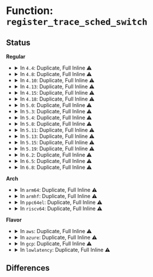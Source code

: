 # Function: <code>register_trace_sched_switch</code>

## Status
<b>Regular</b>
<ul>
<li>
<details>
<summary>In <code>4.4</code>: Duplicate, Full Inline ⚠️</summary>

**Collision:** Static Duplication

**Inline:** Full

**Transformation:** False

**Instances:**

```
In kernel/trace/ftrace.c (ffffffff81145da6)
Location: include/trace/events/sched.h:124
Inline: True
Inline callers:
  - kernel/trace/ftrace.c:register_ftrace_graph
```
```
In kernel/trace/trace_sched_switch.c (ffffffff811566a3)
Location: include/trace/events/sched.h:124
Inline: True
Inline callers:
  - kernel/trace/trace_sched_switch.c:tracing_start_cmdline_record
```
```
In kernel/trace/trace_sched_wakeup.c (ffffffff81157b09)
Location: include/trace/events/sched.h:124
Inline: True
Inline callers:
  - kernel/trace/trace_sched_wakeup.c:__wakeup_tracer_init
```
</details>
</li>
<li>
<details>
<summary>In <code>4.8</code>: Duplicate, Full Inline ⚠️</summary>

**Collision:** Static Duplication

**Inline:** Full

**Transformation:** False

**Instances:**

```
In kernel/trace/ftrace.c (ffffffff8114e600)
Location: include/trace/events/sched.h:124
Inline: True
Inline callers:
  - kernel/trace/ftrace.c:register_ftrace_graph
  - kernel/trace/ftrace.c:ftrace_pid_write
```
```
In kernel/trace/trace_sched_switch.c (ffffffff81160f13)
Location: include/trace/events/sched.h:124
Inline: True
Inline callers:
  - kernel/trace/trace_sched_switch.c:tracing_start_cmdline_record
```
```
In kernel/trace/trace_sched_wakeup.c (ffffffff81162389)
Location: include/trace/events/sched.h:124
Inline: True
Inline callers:
  - kernel/trace/trace_sched_wakeup.c:__wakeup_tracer_init
```
</details>
</li>
<li>
<details>
<summary>In <code>4.10</code>: Duplicate, Full Inline ⚠️</summary>

**Collision:** Static Duplication

**Inline:** Full

**Transformation:** False

**Instances:**

```
In kernel/trace/ftrace.c (ffffffff81158542)
Location: include/trace/events/sched.h:124
Inline: True
Inline callers:
  - kernel/trace/ftrace.c:register_ftrace_graph
  - kernel/trace/ftrace.c:ftrace_pid_write
```
```
In kernel/trace/trace_sched_switch.c (ffffffff8116b973)
Location: include/trace/events/sched.h:124
Inline: True
Inline callers:
  - kernel/trace/trace_sched_switch.c:tracing_start_cmdline_record
```
```
In kernel/trace/trace_sched_wakeup.c (ffffffff8116cee9)
Location: include/trace/events/sched.h:124
Inline: True
Inline callers:
  - kernel/trace/trace_sched_wakeup.c:__wakeup_tracer_init
```
</details>
</li>
<li>
<details>
<summary>In <code>4.13</code>: Duplicate, Full Inline ⚠️</summary>

**Collision:** Static Duplication

**Inline:** Full

**Transformation:** False

**Instances:**

```
In kernel/trace/ftrace.c (ffffffff8115b96f)
Location: include/trace/events/sched.h:124
Inline: True
Inline callers:
  - kernel/trace/ftrace.c:register_ftrace_graph
  - kernel/trace/ftrace.c:ftrace_pid_write
```
```
In kernel/trace/trace_sched_switch.c (ffffffff8116e9e3)
Location: include/trace/events/sched.h:124
Inline: True
Inline callers:
  - kernel/trace/trace_sched_switch.c:tracing_start_sched_switch
```
```
In kernel/trace/trace_sched_wakeup.c (ffffffff81170009)
Location: include/trace/events/sched.h:124
Inline: True
Inline callers:
  - kernel/trace/trace_sched_wakeup.c:__wakeup_tracer_init
```
</details>
</li>
<li>
<details>
<summary>In <code>4.15</code>: Duplicate, Full Inline ⚠️</summary>

**Collision:** Static Duplication

**Inline:** Full

**Transformation:** False

**Instances:**

```
In kernel/trace/ftrace.c (ffffffff81168a3f)
Location: include/trace/events/sched.h:128
Inline: True
Inline callers:
  - kernel/trace/ftrace.c:register_ftrace_graph
  - kernel/trace/ftrace.c:ftrace_pid_write
```
```
In kernel/trace/trace_sched_switch.c (ffffffff8117bad3)
Location: include/trace/events/sched.h:128
Inline: True
Inline callers:
  - kernel/trace/trace_sched_switch.c:tracing_start_sched_switch
```
```
In kernel/trace/trace_sched_wakeup.c (ffffffff8117d189)
Location: include/trace/events/sched.h:128
Inline: True
Inline callers:
  - kernel/trace/trace_sched_wakeup.c:__wakeup_tracer_init
```
</details>
</li>
<li>
<details>
<summary>In <code>4.18</code>: Duplicate, Full Inline ⚠️</summary>

**Collision:** Static Duplication

**Inline:** Full

**Transformation:** False

**Instances:**

```
In kernel/trace/ftrace.c (ffffffff81177739)
Location: include/trace/events/sched.h:128
Inline: True
Inline callers:
  - kernel/trace/ftrace.c:register_ftrace_graph
  - kernel/trace/ftrace.c:ftrace_pid_write
```
```
In kernel/trace/trace_sched_switch.c (ffffffff8118abf1)
Location: include/trace/events/sched.h:128
Inline: True
Inline callers:
  - kernel/trace/trace_sched_switch.c:tracing_start_sched_switch
```
```
In kernel/trace/trace_sched_wakeup.c (ffffffff8118c4ad)
Location: include/trace/events/sched.h:128
Inline: True
Inline callers:
  - kernel/trace/trace_sched_wakeup.c:__wakeup_tracer_init
```
</details>
</li>
<li>
<details>
<summary>In <code>5.0</code>: Duplicate, Full Inline ⚠️</summary>

**Collision:** Static Duplication

**Inline:** Full

**Transformation:** False

**Instances:**

```
In kernel/trace/ftrace.c (ffffffff81184cd3)
Location: include/trace/events/sched.h:138
Inline: True
Inline callers:
  - kernel/trace/ftrace.c:ftrace_pid_write
```
```
In kernel/trace/trace_sched_switch.c (ffffffff81198551)
Location: include/trace/events/sched.h:138
Inline: True
Inline callers:
  - kernel/trace/trace_sched_switch.c:tracing_start_sched_switch
```
```
In kernel/trace/trace_sched_wakeup.c (ffffffff81199bfd)
Location: include/trace/events/sched.h:138
Inline: True
Inline callers:
  - kernel/trace/trace_sched_wakeup.c:__wakeup_tracer_init
```
```
In kernel/trace/fgraph.c (ffffffff811a0aaa)
Location: include/trace/events/sched.h:138
Inline: True
Inline callers:
  - kernel/trace/fgraph.c:register_ftrace_graph
```
</details>
</li>
<li>
<details>
<summary>In <code>5.3</code>: Duplicate, Full Inline ⚠️</summary>

**Collision:** Static Duplication

**Inline:** Full

**Transformation:** False

**Instances:**

```
In kernel/trace/ftrace.c (ffffffff81191ac7)
Location: include/trace/events/sched.h:138
Inline: True
Inline callers:
  - kernel/trace/ftrace.c:ftrace_pid_write
```
```
In kernel/trace/trace_sched_switch.c (ffffffff811a60ca)
Location: include/trace/events/sched.h:138
Inline: True
Inline callers:
  - kernel/trace/trace_sched_switch.c:tracing_start_sched_switch
```
```
In kernel/trace/trace_sched_wakeup.c (ffffffff811a783f)
Location: include/trace/events/sched.h:138
Inline: True
Inline callers:
  - kernel/trace/trace_sched_wakeup.c:__wakeup_tracer_init
```
```
In kernel/trace/fgraph.c (ffffffff811ae818)
Location: include/trace/events/sched.h:138
Inline: True
Inline callers:
  - kernel/trace/fgraph.c:start_graph_tracing
```
</details>
</li>
<li>
<details>
<summary>In <code>5.4</code>: Duplicate, Full Inline ⚠️</summary>

**Collision:** Static Duplication

**Inline:** Full

**Transformation:** False

**Instances:**

```
In kernel/trace/ftrace.c (ffffffff8119daf7)
Location: include/trace/events/sched.h:138
Inline: True
Inline callers:
  - kernel/trace/ftrace.c:ftrace_pid_write
```
```
In kernel/trace/trace_sched_switch.c (ffffffff811b18e7)
Location: include/trace/events/sched.h:138
Inline: True
Inline callers:
  - kernel/trace/trace_sched_switch.c:tracing_start_sched_switch
```
```
In kernel/trace/trace_sched_wakeup.c (ffffffff811b302f)
Location: include/trace/events/sched.h:138
Inline: True
Inline callers:
  - kernel/trace/trace_sched_wakeup.c:__wakeup_tracer_init
```
```
In kernel/trace/fgraph.c (ffffffff811b9f98)
Location: include/trace/events/sched.h:138
Inline: True
Inline callers:
  - kernel/trace/fgraph.c:start_graph_tracing
```
</details>
</li>
<li>
<details>
<summary>In <code>5.8</code>: Duplicate, Full Inline ⚠️</summary>

**Collision:** Static Duplication

**Inline:** Full

**Transformation:** False

**Instances:**

```
In kernel/trace/ftrace.c (ffffffff811b4113)
Location: include/trace/events/sched.h:138
Inline: True
```
```
In kernel/trace/trace_sched_switch.c (ffffffff811c9b7e)
Location: include/trace/events/sched.h:138
Inline: True
```
```
In kernel/trace/trace_sched_wakeup.c (ffffffff811cb4a3)
Location: include/trace/events/sched.h:138
Inline: True
Inline callers:
  - kernel/trace/trace_sched_wakeup.c:start_wakeup_tracer
```
```
In kernel/trace/fgraph.c (ffffffff811d2e16)
Location: include/trace/events/sched.h:138
Inline: True
Inline callers:
  - kernel/trace/fgraph.c:start_graph_tracing
```
</details>
</li>
<li>
<details>
<summary>In <code>5.11</code>: Duplicate, Full Inline ⚠️</summary>

**Collision:** Static Duplication

**Inline:** Full

**Transformation:** False

**Instances:**

```
In kernel/trace/ftrace.c (ffffffff811b1de3)
Location: include/trace/events/sched.h:222
Inline: True
```
```
In kernel/trace/trace_sched_switch.c (ffffffff811c723e)
Location: include/trace/events/sched.h:222
Inline: True
```
```
In kernel/trace/trace_sched_wakeup.c (ffffffff811c8b83)
Location: include/trace/events/sched.h:222
Inline: True
Inline callers:
  - kernel/trace/trace_sched_wakeup.c:start_wakeup_tracer
```
```
In kernel/trace/fgraph.c (ffffffff811cff76)
Location: include/trace/events/sched.h:222
Inline: True
Inline callers:
  - kernel/trace/fgraph.c:start_graph_tracing
```
</details>
</li>
<li>
<details>
<summary>In <code>5.13</code>: Duplicate, Full Inline ⚠️</summary>

**Collision:** Static Duplication

**Inline:** Full

**Transformation:** False

**Instances:**

```
In kernel/trace/ftrace.c (ffffffff811b28f1)
Location: include/trace/events/sched.h:222
Inline: True
```
```
In kernel/trace/trace_sched_switch.c (ffffffff811c83a2)
Location: include/trace/events/sched.h:222
Inline: True
Inline callers:
  - kernel/trace/trace_sched_switch.c:tracing_start_sched_switch
```
```
In kernel/trace/trace_sched_wakeup.c (ffffffff811ca20f)
Location: include/trace/events/sched.h:222
Inline: True
Inline callers:
  - kernel/trace/trace_sched_wakeup.c:__wakeup_tracer_init
```
```
In kernel/trace/fgraph.c (ffffffff811d120f)
Location: include/trace/events/sched.h:222
Inline: True
Inline callers:
  - kernel/trace/fgraph.c:start_graph_tracing
```
</details>
</li>
<li>
<details>
<summary>In <code>5.15</code>: Duplicate, Full Inline ⚠️</summary>

**Collision:** Static Duplication

**Inline:** Full

**Transformation:** False

**Instances:**

```
In kernel/trace/ftrace.c (ffffffff811dc821)
Location: include/trace/events/sched.h:220
Inline: True
```
```
In kernel/trace/trace_sched_switch.c (ffffffff811f3d72)
Location: include/trace/events/sched.h:220
Inline: True
Inline callers:
  - kernel/trace/trace_sched_switch.c:tracing_start_sched_switch
```
```
In kernel/trace/trace_sched_wakeup.c (ffffffff811f5b6f)
Location: include/trace/events/sched.h:220
Inline: True
Inline callers:
  - kernel/trace/trace_sched_wakeup.c:__wakeup_tracer_init
```
```
In kernel/trace/fgraph.c (ffffffff811fdf0f)
Location: include/trace/events/sched.h:220
Inline: True
Inline callers:
  - kernel/trace/fgraph.c:start_graph_tracing
```
</details>
</li>
<li>
<details>
<summary>In <code>5.19</code>: Duplicate, Full Inline ⚠️</summary>

**Collision:** Static Duplication

**Inline:** Full

**Transformation:** False

**Instances:**

```
In kernel/trace/ftrace.c (ffffffff81212d53)
Location: include/trace/events/sched.h:222
Inline: True
```
```
In kernel/trace/trace_sched_switch.c (ffffffff8122d526)
Location: include/trace/events/sched.h:222
Inline: True
Inline callers:
  - kernel/trace/trace_sched_switch.c:tracing_start_sched_switch
```
```
In kernel/trace/trace_sched_wakeup.c (ffffffff8122f11d)
Location: include/trace/events/sched.h:222
Inline: True
Inline callers:
  - kernel/trace/trace_sched_wakeup.c:__wakeup_tracer_init
```
```
In kernel/trace/fgraph.c (ffffffff812388c9)
Location: include/trace/events/sched.h:222
Inline: True
Inline callers:
  - kernel/trace/fgraph.c:start_graph_tracing
```
</details>
</li>
<li>
<details>
<summary>In <code>6.2</code>: Duplicate, Full Inline ⚠️</summary>

**Collision:** Static Duplication

**Inline:** Full

**Transformation:** False

**Instances:**

```
In kernel/trace/ftrace.c (ffffffff8125c463)
Location: include/trace/events/sched.h:222
Inline: True
```
```
In kernel/trace/trace_sched_switch.c (ffffffff8127922a)
Location: include/trace/events/sched.h:222
Inline: True
Inline callers:
  - kernel/trace/trace_sched_switch.c:tracing_start_sched_switch
```
```
In kernel/trace/trace_sched_wakeup.c (ffffffff8127b179)
Location: include/trace/events/sched.h:222
Inline: True
Inline callers:
  - kernel/trace/trace_sched_wakeup.c:__wakeup_tracer_init
```
```
In kernel/trace/fgraph.c (ffffffff81285769)
Location: include/trace/events/sched.h:222
Inline: True
Inline callers:
  - kernel/trace/fgraph.c:start_graph_tracing
```
```
In kernel/trace/rv/monitors/wwnr/wwnr.c (ffffffff812bcf17)
Location: include/trace/events/sched.h:222
Inline: True
```
</details>
</li>
<li>
<details>
<summary>In <code>6.5</code>: Duplicate, Full Inline ⚠️</summary>

**Collision:** Static Duplication

**Inline:** Full

**Transformation:** False

**Instances:**

```
In kernel/trace/ftrace.c (ffffffff81273398)
Location: include/trace/events/sched.h:222
Inline: True
```
```
In kernel/trace/trace_sched_switch.c (ffffffff81290c6a)
Location: include/trace/events/sched.h:222
Inline: True
Inline callers:
  - kernel/trace/trace_sched_switch.c:tracing_start_sched_switch
```
```
In kernel/trace/trace_sched_wakeup.c (ffffffff81292c99)
Location: include/trace/events/sched.h:222
Inline: True
Inline callers:
  - kernel/trace/trace_sched_wakeup.c:__wakeup_tracer_init
```
```
In kernel/trace/trace_osnoise.c (ffffffff8129931f)
Location: include/trace/events/sched.h:222
Inline: True
Inline callers:
  - kernel/trace/trace_osnoise.c:osnoise_hook_events
```
```
In kernel/trace/fgraph.c (ffffffff812a2429)
Location: include/trace/events/sched.h:222
Inline: True
Inline callers:
  - kernel/trace/fgraph.c:start_graph_tracing
```
```
In kernel/trace/rv/monitors/wwnr/wwnr.c (ffffffff812e3ae7)
Location: include/trace/events/sched.h:222
Inline: True
```
</details>
</li>
<li>
<details>
<summary>In <code>6.8</code>: Duplicate, Full Inline ⚠️</summary>

**Collision:** Static Duplication

**Inline:** Full

**Transformation:** False

**Instances:**

```
In kernel/trace/ftrace.c (ffffffff8128d928)
Location: include/trace/events/sched.h:222
Inline: True
```
```
In kernel/trace/trace_sched_switch.c (ffffffff812ac27a)
Location: include/trace/events/sched.h:222
Inline: True
Inline callers:
  - kernel/trace/trace_sched_switch.c:tracing_start_sched_switch
```
```
In kernel/trace/trace_sched_wakeup.c (ffffffff812ae7c9)
Location: include/trace/events/sched.h:222
Inline: True
Inline callers:
  - kernel/trace/trace_sched_wakeup.c:__wakeup_tracer_init
```
```
In kernel/trace/trace_osnoise.c (ffffffff812b499f)
Location: include/trace/events/sched.h:222
Inline: True
Inline callers:
  - kernel/trace/trace_osnoise.c:osnoise_hook_events
```
```
In kernel/trace/fgraph.c (ffffffff812bdbf7)
Location: include/trace/events/sched.h:222
Inline: True
Inline callers:
  - kernel/trace/fgraph.c:start_graph_tracing
```
```
In kernel/trace/rv/monitors/wwnr/wwnr.c (ffffffff81301b67)
Location: include/trace/events/sched.h:222
Inline: True
```
</details>
</li>
</ul>
<b>Arch</b>
<ul>
<li>
<details>
<summary>In <code>arm64</code>: Duplicate, Full Inline ⚠️</summary>

**Collision:** Static Duplication

**Inline:** Full

**Transformation:** False

**Instances:**

```
In kernel/trace/ftrace.c (ffff8000102169e0)
Location: include/trace/events/sched.h:138
Inline: True
Inline callers:
  - kernel/trace/ftrace.c:ftrace_pid_write
```
```
In kernel/trace/trace_sched_switch.c (ffff80001022f674)
Location: include/trace/events/sched.h:138
Inline: True
Inline callers:
  - kernel/trace/trace_sched_switch.c:tracing_start_sched_switch
```
```
In kernel/trace/trace_sched_wakeup.c (ffff800010230d5c)
Location: include/trace/events/sched.h:138
Inline: True
Inline callers:
  - kernel/trace/trace_sched_wakeup.c:__wakeup_tracer_init
```
```
In kernel/trace/fgraph.c (ffff8000102387b4)
Location: include/trace/events/sched.h:138
Inline: True
Inline callers:
  - kernel/trace/fgraph.c:start_graph_tracing
```
</details>
</li>
<li>
<details>
<summary>In <code>armhf</code>: Duplicate, Full Inline ⚠️</summary>

**Collision:** Static Duplication

**Inline:** Full

**Transformation:** False

**Instances:**

```
In kernel/trace/ftrace.c (c0455754)
Location: include/trace/events/sched.h:138
Inline: True
Inline callers:
  - kernel/trace/ftrace.c:ftrace_pid_write
```
```
In kernel/trace/trace_sched_switch.c (c046b338)
Location: include/trace/events/sched.h:138
Inline: True
Inline callers:
  - kernel/trace/trace_sched_switch.c:tracing_start_sched_switch
```
```
In kernel/trace/trace_sched_wakeup.c (c046cd6c)
Location: include/trace/events/sched.h:138
Inline: True
Inline callers:
  - kernel/trace/trace_sched_wakeup.c:__wakeup_tracer_init
```
```
In kernel/trace/fgraph.c (c04742ac)
Location: include/trace/events/sched.h:138
Inline: True
Inline callers:
  - kernel/trace/fgraph.c:start_graph_tracing
```
</details>
</li>
<li>
<details>
<summary>In <code>ppc64el</code>: Duplicate, Full Inline ⚠️</summary>

**Collision:** Static Duplication

**Inline:** Full

**Transformation:** False

**Instances:**

```
In kernel/trace/ftrace.c (c000000000298abc)
Location: include/trace/events/sched.h:138
Inline: True
Inline callers:
  - kernel/trace/ftrace.c:ftrace_pid_write
```
```
In kernel/trace/trace_sched_switch.c (c0000000002b9028)
Location: include/trace/events/sched.h:138
Inline: True
Inline callers:
  - kernel/trace/trace_sched_switch.c:tracing_start_sched_switch
```
```
In kernel/trace/trace_sched_wakeup.c (c0000000002bb63c)
Location: include/trace/events/sched.h:138
Inline: True
Inline callers:
  - kernel/trace/trace_sched_wakeup.c:__wakeup_tracer_init
```
```
In kernel/trace/fgraph.c (c0000000002c4c00)
Location: include/trace/events/sched.h:138
Inline: True
Inline callers:
  - kernel/trace/fgraph.c:start_graph_tracing
```
</details>
</li>
<li>
<details>
<summary>In <code>riscv64</code>: Duplicate, Full Inline ⚠️</summary>

**Collision:** Static Duplication

**Inline:** Full

**Transformation:** False

**Instances:**

```
In kernel/trace/ftrace.c (ffffffe0001764a6)
Location: include/trace/events/sched.h:138
Inline: True
Inline callers:
  - kernel/trace/ftrace.c:ftrace_pid_write
```
```
In kernel/trace/trace_sched_switch.c (ffffffe0001876c0)
Location: include/trace/events/sched.h:138
Inline: True
Inline callers:
  - kernel/trace/trace_sched_switch.c:tracing_start_sched_switch
```
```
In kernel/trace/trace_sched_wakeup.c (ffffffe000188af0)
Location: include/trace/events/sched.h:138
Inline: True
Inline callers:
  - kernel/trace/trace_sched_wakeup.c:__wakeup_tracer_init
```
```
In kernel/trace/fgraph.c (ffffffe00018f706)
Location: include/trace/events/sched.h:138
Inline: True
Inline callers:
  - kernel/trace/fgraph.c:register_ftrace_graph
```
</details>
</li>
</ul>
<b>Flavor</b>
<ul>
<li>
<details>
<summary>In <code>aws</code>: Duplicate, Full Inline ⚠️</summary>

**Collision:** Static Duplication

**Inline:** Full

**Transformation:** False

**Instances:**

```
In kernel/trace/ftrace.c (ffffffff81196117)
Location: include/trace/events/sched.h:138
Inline: True
Inline callers:
  - kernel/trace/ftrace.c:ftrace_pid_write
```
```
In kernel/trace/trace_sched_switch.c (ffffffff811a9f07)
Location: include/trace/events/sched.h:138
Inline: True
Inline callers:
  - kernel/trace/trace_sched_switch.c:tracing_start_sched_switch
```
```
In kernel/trace/trace_sched_wakeup.c (ffffffff811ab64f)
Location: include/trace/events/sched.h:138
Inline: True
Inline callers:
  - kernel/trace/trace_sched_wakeup.c:__wakeup_tracer_init
```
```
In kernel/trace/fgraph.c (ffffffff811b25b8)
Location: include/trace/events/sched.h:138
Inline: True
Inline callers:
  - kernel/trace/fgraph.c:start_graph_tracing
```
</details>
</li>
<li>
<details>
<summary>In <code>azure</code>: Duplicate, Full Inline ⚠️</summary>

**Collision:** Static Duplication

**Inline:** Full

**Transformation:** False

**Instances:**

```
In kernel/trace/ftrace.c (ffffffff81189227)
Location: include/trace/events/sched.h:138
Inline: True
Inline callers:
  - kernel/trace/ftrace.c:ftrace_pid_write
```
```
In kernel/trace/trace_sched_switch.c (ffffffff8119ce87)
Location: include/trace/events/sched.h:138
Inline: True
Inline callers:
  - kernel/trace/trace_sched_switch.c:tracing_start_sched_switch
```
```
In kernel/trace/trace_sched_wakeup.c (ffffffff8119e1ff)
Location: include/trace/events/sched.h:138
Inline: True
Inline callers:
  - kernel/trace/trace_sched_wakeup.c:__wakeup_tracer_init
```
```
In kernel/trace/fgraph.c (ffffffff811a53c8)
Location: include/trace/events/sched.h:138
Inline: True
Inline callers:
  - kernel/trace/fgraph.c:start_graph_tracing
```
</details>
</li>
<li>
<details>
<summary>In <code>gcp</code>: Duplicate, Full Inline ⚠️</summary>

**Collision:** Static Duplication

**Inline:** Full

**Transformation:** False

**Instances:**

```
In kernel/trace/ftrace.c (ffffffff81193ee7)
Location: include/trace/events/sched.h:138
Inline: True
Inline callers:
  - kernel/trace/ftrace.c:ftrace_pid_write
```
```
In kernel/trace/trace_sched_switch.c (ffffffff811a7cd7)
Location: include/trace/events/sched.h:138
Inline: True
Inline callers:
  - kernel/trace/trace_sched_switch.c:tracing_start_sched_switch
```
```
In kernel/trace/trace_sched_wakeup.c (ffffffff811a941f)
Location: include/trace/events/sched.h:138
Inline: True
Inline callers:
  - kernel/trace/trace_sched_wakeup.c:__wakeup_tracer_init
```
```
In kernel/trace/fgraph.c (ffffffff811b0388)
Location: include/trace/events/sched.h:138
Inline: True
Inline callers:
  - kernel/trace/fgraph.c:start_graph_tracing
```
</details>
</li>
<li>
<details>
<summary>In <code>lowlatency</code>: Duplicate, Full Inline ⚠️</summary>

**Collision:** Static Duplication

**Inline:** Full

**Transformation:** False

**Instances:**

```
In kernel/trace/ftrace.c (ffffffff811a1ab7)
Location: include/trace/events/sched.h:138
Inline: True
Inline callers:
  - kernel/trace/ftrace.c:ftrace_pid_write
```
```
In kernel/trace/trace_sched_switch.c (ffffffff811b5a77)
Location: include/trace/events/sched.h:138
Inline: True
Inline callers:
  - kernel/trace/trace_sched_switch.c:tracing_start_sched_switch
```
```
In kernel/trace/trace_sched_wakeup.c (ffffffff811b725f)
Location: include/trace/events/sched.h:138
Inline: True
Inline callers:
  - kernel/trace/trace_sched_wakeup.c:__wakeup_tracer_init
```
```
In kernel/trace/fgraph.c (ffffffff811be325)
Location: include/trace/events/sched.h:138
Inline: True
Inline callers:
  - kernel/trace/fgraph.c:start_graph_tracing
```
</details>
</li>
</ul>

## Differences
